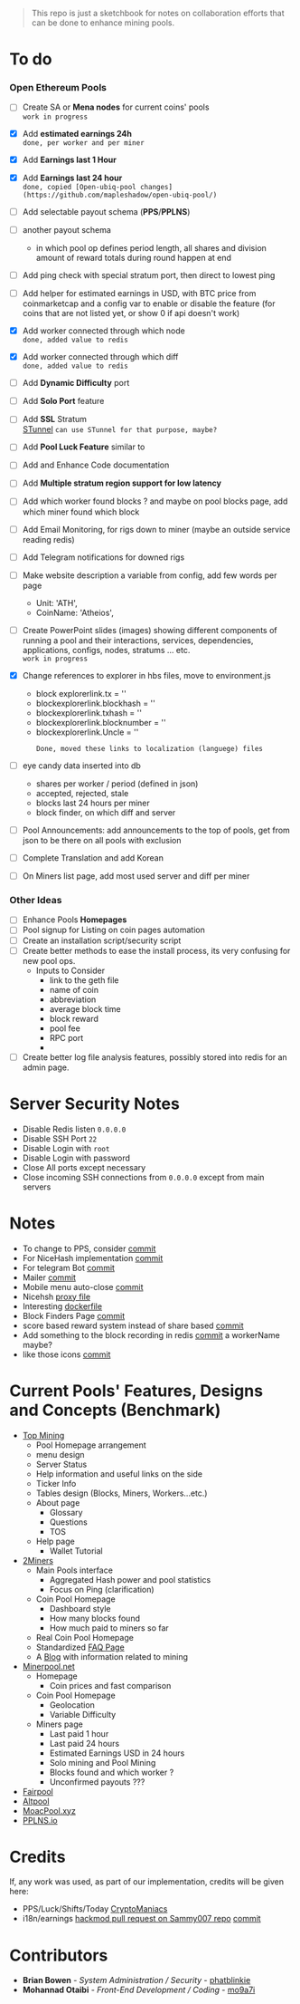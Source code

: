 > This repo is just a sketchbook for notes on collaboration efforts that can be done to enhance mining pools.

# To do
### Open Ethereum Pools
- [ ] Create SA or **Mena nodes** for current coins' pools  
      ```
      work in progress
      ```
- [x] Add **estimated earnings 24h**  
      ```
      done, per worker and per miner
      ```
- [x] Add **Earnings last 1 Hour**
- [x] Add **Earnings last 24 hour**  
      ```
      done, copied [Open-ubiq-pool changes](https://github.com/mapleshadow/open-ubiq-pool/)
      ```
- [ ] Add selectable payout schema (**PPS**/**PPLNS**)
- [ ] another payout schema
  - in which pool op defines period length, all shares and division amount of reward totals during round happen at end
- [ ] Add ping check with special stratum port, then direct to lowest ping
- [ ] Add helper for estimated earnings in USD, with BTC price from coinmarketcap and a config var to enable or disable the feature (for coins that are not listed yet, or show 0 if api doesn't work)
- [x] Add worker connected through which node  
      ```
      done, added value to redis
      ```
- [x] Add worker connected through which diff  
      ```
      done, added value to redis
      ```
- [ ] Add **Dynamic Difficulty** port
- [ ] Add **Solo Port** feature
- [ ] Add **SSL** Stratum  
      [STunnel](https://www.digitalocean.com/community/tutorials/how-to-encrypt-traffic-to-redis-with-stunnel-on-ubuntu-16-04#what-is-stunnel)
      ```
      can use STunnel for that purpose, maybe?
      ```
- [ ] Add **Pool Luck Feature** similar to
- [ ] Add and Enhance Code documentation
- [ ] Add **Multiple stratum region support for low latency**
- [ ] Add which worker found blocks ? and maybe on pool blocks page, add which miner found which block
- [ ] Add Email Monitoring, for rigs down to miner (maybe an outside service reading redis)
- [ ] Add Telegram notifications for downed rigs
- [ ] Make website description a variable from config, add few words per page
  - Unit: 'ATH',
  - CoinName: 'Atheios',
- [ ] Create PowerPoint slides (images) showing different components of running a pool and their interactions, services, dependencies, applications, configs, nodes, stratums … etc.  
      ```
      work in progress
      ```
- [x] Change references to explorer in hbs files, move to environment.js
  - block explorerlink.tx = ''
  - blockexplorerlink.blockhash = ''
  - blockexplorerlink.txhash = ''
  - blockexplorerlink.blocknumber = ''
  - blockexplorerlink.Uncle = ''  
    ```
    Done, moved these links to localization (languege) files
    ```
- [ ] eye candy data inserted into db
  - shares per worker / period (defined in json)
  - accepted, rejected, stale
  - blocks last 24 hours per miner
  - block finder, on which diff and server
- [ ] Pool Announcements: add announcements to the top of pools, get from json to be there on all pools with exclusion
- [ ] Complete Translation and add Korean
- [ ] On Miners list page, add most used server and diff per miner


### Other Ideas
- [ ] Enhance Pools **Homepages**
- [ ] Pool signup for Listing on coin pages automation
- [ ] Create an installation script/security script
- [ ] Create better methods to ease the install process, its very confusing for new pool ops.
  - Inputs to Consider
    - link to the geth file
    - name of coin
    - abbreviation
    - average block time
    - block reward
    - pool fee
    - RPC port
    -
- [ ] Create better log file analysis features, possibly stored into redis for an admin page.

# Server Security Notes
- Disable Redis listen `0.0.0.0`
- Disable SSH Port `22`
- Disable Login with `root`
- Disable Login with password
- Close All ports except necessary
- Close incoming SSH connections from `0.0.0.0` except from main servers

# Notes
- To change to PPS, consider [commit](https://github.com/sammy007/open-ethereum-pool/commit/b453d0b6c345a78ff682d38aaa2a019c36522233)
- For NiceHash implementation [commit](https://github.com/sammy007/open-ethereum-pool/compare/master...yuanxing008:master)
- For telegram Bot [commit](https://github.com/sammy007/open-ethereum-pool/commit/20a3135a78fbe501988264cdab14d0eaae7e7ed6)
- Mailer [commit](https://github.com/sammy007/open-ethereum-pool/compare/master...siddharth-singhal:master)
- Mobile menu auto-close [commit](https://github.com/ethersocial/ethersocial-pool/commit/fbb85e43a173cb19531dc2b270dde1d7c57242f9)
- Nicehsh [proxy file](https://github.com/GRinvest/open-ethereum-pool/blob/b521a98993a4dfbcd47cf7cec8851097762733cf/proxy/stratum_nicehash.go)
- Interesting [dockerfile](https://github.com/deacix/open-ethereum-pool/blob/f86f4a3fa782df0c48ceddc53377f9d3c3b2b030/docker/Dockerfile)
- Block Finders Page [commit](https://github.com/sammy007/open-ethereum-pool/commit/72ccff15de8dbef1bff08922bfedd6ab3936b615)
- score based reward system instead of share based [commit](https://github.com/sammy007/open-ethereum-pool/commit/97c682b37589ed5d9955ca327bea56ab0135ff98)
- Add something to the block recording in redis [commit](https://github.com/sammy007/open-ethereum-pool/commit/9a97a89e4673759ae0850210006b12eb164b3d72) a workerName maybe?
- like those icons [commit](https://github.com/sammy007/open-ethereum-pool/commit/a84c4e24a23b3d04c22a3855f07f8feb12e00861)

# Current Pools' Features, Designs and Concepts (Benchmark)
- [Top Mining](https://clo.topmining.co.kr/)
  - Pool Homepage arrangement
  - menu design
  - Server Status
  - Help information and useful links on the side
  - Ticker Info
  - Tables design (Blocks, Miners, Workers...etc.)
  - About page
    - Glossary
    - Questions
    - TOS
  - Help page
    - Wallet Tutorial
- [2Miners](https://2miners.com/)
  - Main Pools interface
    - Aggregated Hash power and pool statistics
    - Focus on Ping (clarification)
  - Coin Pool Homepage
    - Dashboard style
    - How many blocks found
    - How much paid to miners so far
  - Real Coin Pool Homepage
  - Standardized [FAQ Page](https://2miners.com/faq)
  - A [Blog](https://2miners.com/blog/how-the-mining-pool-works-pplns-vs-solo/) with information related to mining
- [Minerpool.net](http://minerpool.net/)
  - Homepage
    - Coin prices and fast comparison
  - Coin Pool Homepage
    - Geolocation
    - Variable Difficulty
  - Miners page
    - Last paid 1 hour
    - Last paid 24 hours
    - Estimated Earnings USD in 24 hours
    - Solo mining and Pool Mining
    - Blocks found and which worker ?
    - Unconfirmed payouts ???
- [Fairpool](https://aka.fairpool.xyz/)
- [Altpool](http://altpool.pro/)
- [MoacPool.xyz](http://moacpool.xyz/#/)
- [PPLNS.io](https://pplns.io)
# Credits
If, any work was used, as part of our implementation, credits will be given here:
- PPS/Luck/Shifts/Today [CryptoManiacs](https://github.com/CryptoManiac/open-ethereum-pool-pps)
- i18n/earnings [hackmod pull request on Sammy007 repo](https://github.com/sammy007/open-ethereum-pool/pull/336) [commit](https://github.com/sammy007/open-ethereum-pool/commit/81d2360bccce017ffb5b0e5cf418f7a8a8965b6b)

# Contributors
* **Brian Bowen** - *System Administration / Security* - [phatblinkie](https://github.com/phatblinkie)
* **Mohannad Otaibi** - *Front-End Development / Coding* - [mo9a7i](https://github.com/mo9a7i)
